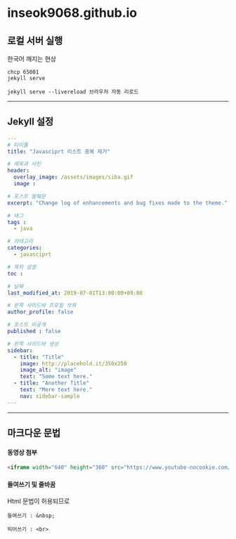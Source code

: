 # inseok9068.github.io

## 로컬 서버 실행
한국어 깨지는 현상 

```shell
chcp 65001 
jekyll serve

jekyll serve --livereload 브라우저 자동 리로드
```
---
## Jekyll 설정
```yaml
---
# 타이틀
title: "Javasciprt 리스트 중복 제거"

# 제목과 사진
header:
  overlay_image: /assets/images/siba.gif
  image : 

# 포스트 발췌문
excerpt: "Change log of enhancements and bug fixes made to the theme." 

# 태그
tags : 
  - java    

# 카테고리
categories: 
  - javasciprt 

# 목차 설정
toc : 

# 날짜
last_modified_at: 2019-07-01T13:00:00+09:00

# 왼쪽 사이드바 프로필 삭제
author_profile: false

# 포스트 비공개
published : false

# 왼쪽 사이드바 생성
sidebar:
  - title: "Title"
    image: http://placehold.it/350x250
    image_alt: "image"
    text: "Some text here."
  - title: "Another Title"
    text: "More text here."
    nav: sidebar-sample
---
```
---
## 마크다운 문법

#### 동영상 첨부
```html
<iframe width="640" height="360" src="https://www.youtube-nocookie.com/embed/l2Of1-d5E5o?controls=0&amp;showinfo=0" frameborder="0" allowfullscreen></iframe>
```

#### 들여쓰기 및 줄바꿈
Html 문법이 허용되므로
```
들여쓰기 : &nbsp;

띄어쓰기 : <br>
``` 
